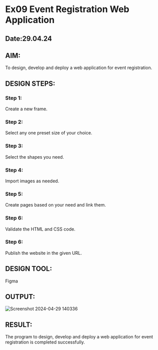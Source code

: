 # Ex09 Event Registration Web Application
## Date:29.04.24

## AIM:
To design, develop and deploy a web application for event registration.

## DESIGN STEPS:

### Step 1:
Create a new frame.

### Step 2:
Select any one preset size of your choice.

### Step 3:
Select the shapes you need.

### Step 4:
Import images as needed.

### Step 5:
Create pages based on your need and link them.

### Step 6:

Validate the HTML and CSS code.

### Step 6:

Publish the website in the given URL.

## DESIGN TOOL:
Figma

## OUTPUT:
![Screenshot 2024-04-29 140336](https://github.com/Mohanraj2006/Figma/assets/152195759/5bb667ab-d2b2-4673-925f-486b9b31fac2)


## RESULT:
The program to design, develop and deploy a web application for event registration is completed successfully.
